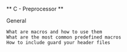 ** C - Preprocessor **


General

    What are macros and how to use them
    What are the most common predefined macros
    How to include guard your header files


